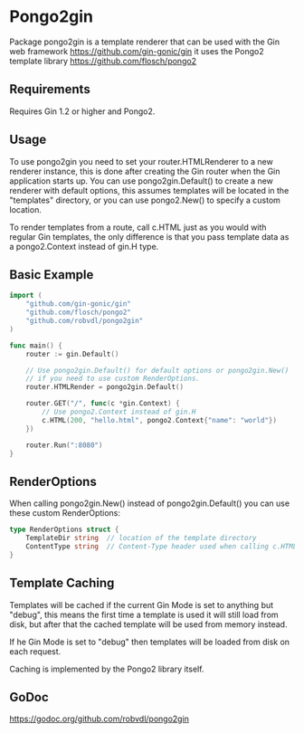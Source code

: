 Pongo2gin
=========

Package pongo2gin is a template renderer that can be used with the Gin web
framework https://github.com/gin-gonic/gin it uses the Pongo2 template library
https://github.com/flosch/pongo2

Requirements
------------

Requires Gin 1.2 or higher and Pongo2.

Usage
-----

To use pongo2gin you need to set your router.HTMLRenderer to a new renderer
instance, this is done after creating the Gin router when the Gin application
starts up. You can use pongo2gin.Default() to create a new renderer with
default options, this assumes templates will be located in the "templates"
directory, or you can use pongo2.New() to specify a custom location.

To render templates from a route, call c.HTML just as you would with
regular Gin templates, the only difference is that you pass template
data as a pongo2.Context instead of gin.H type.

Basic Example
-------------

```go
import (
    "github.com/gin-gonic/gin"
    "github.com/flosch/pongo2"
    "github.com/robvdl/pongo2gin"
)

func main() {
    router := gin.Default()

    // Use pongo2gin.Default() for default options or pongo2gin.New()
    // if you need to use custom RenderOptions.
    router.HTMLRender = pongo2gin.Default()

    router.GET("/", func(c *gin.Context) {
        // Use pongo2.Context instead of gin.H
        c.HTML(200, "hello.html", pongo2.Context{"name": "world"})
    })

    router.Run(":8080")
}
```

RenderOptions
-------------

When calling pongo2gin.New() instead of pongo2gin.Default() you can use these
custom RenderOptions:

```go
type RenderOptions struct {
    TemplateDir string  // location of the template directory
    ContentType string  // Content-Type header used when calling c.HTML()
}
```

Template Caching
----------------

Templates will be cached if the current Gin Mode is set to anything but "debug",
this means the first time a template is used it will still load from disk, but
after that the cached template will be used from memory instead.

If he Gin Mode is set to "debug" then templates will be loaded from disk on
each request.

Caching is implemented by the Pongo2 library itself.

GoDoc
-----

https://godoc.org/github.com/robvdl/pongo2gin
